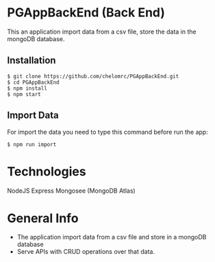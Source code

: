 # PGAppBackEnd (Back End)

This an application import data from a csv file, store the data in the mongoDB database.

## Installation
```
$ git clone https://github.com/chelomrc/PGAppBackEnd.git
$ cd PGAppBackEnd
$ npm install
$ npm start
```

## Import Data

For import the data you need to type this command before run the app:
```
$ npm run import
```
# Technologies
NodeJS
Express
Mongosee (MongoDB Atlas)

# General Info

- The application import data from a csv file and store in a mongoDB database
- Serve APIs with CRUD operations over that data.
